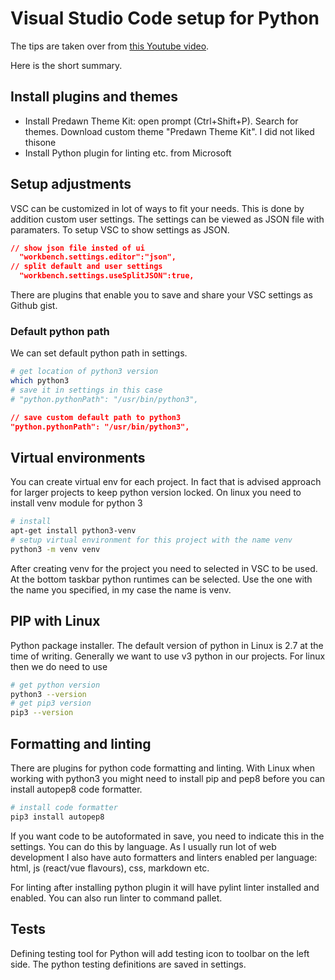 # Visual Studio Code setup for Python

The tips are taken over from [this Youtube video](https://www.youtube.com/watch?v=06I63_p-2A4&list=PLRiZb4DNOVQdTOd1-n2TkU06Dgdzpv4nx&index=5).

Here is the short summary.

## Install plugins and themes

- Install Predawn Theme Kit: open prompt (Ctrl+Shift+P). Search for themes. Download custom theme "Predawn Theme Kit". I did not liked thisone
- Install Python plugin for linting etc. from Microsoft

## Setup adjustments

VSC can be customized in lot of ways to fit your needs. This is done by addition custom user settings. The settings can be viewed as JSON file with paramaters. To setup VSC to show settings as JSON.

```JSON
// show json file insted of ui
  "workbench.settings.editor":"json",
// split default and user settings
  "workbench.settings.useSplitJSON":true,
```

There are plugins that enable you to save and share your VSC settings as Github gist.

### Default python path

We can set default python path in settings.

```bash
# get location of python3 version
which python3
# save it in settings in this case
# "python.pythonPath": "/usr/bin/python3",
```

```JSON
// save custom default path to python3
"python.pythonPath": "/usr/bin/python3",
```

## Virtual environments

You can create virtual env for each project. In fact that is advised approach for larger projects to keep python version locked.
On linux you need to install venv module for python 3

```bash
# install
apt-get install python3-venv
# setup virtual environment for this project with the name venv
python3 -m venv venv
```

After creating venv for the project you need to selected in VSC to be used. At the bottom taskbar python runtimes can be selected. Use the one with the name you specified, in my case the name is venv.

## PIP with Linux

Python package installer. The default version of python in Linux is 2.7 at the time of writing. Generally we want to use v3 python in our projects. For linux then we do need to use

```bash
# get python version
python3 --version
# get pip3 version
pip3 --version
```

## Formatting and linting

There are plugins for python code formatting and linting. With Linux when working with python3 you might need to install pip and pep8 before you can install autopep8 code formatter.

```bash
# install code formatter
pip3 install autopep8
```

If you want code to be autoformated in save, you need to indicate this in the settings. You can do this by language. As I usually run lot of web development I also have auto formatters and linters enabled per language: html, js (react/vue flavours), css, markdown etc.

For linting after installing python plugin it will have pylint linter installed and enabled. You can also run linter to command pallet.

## Tests

Defining testing tool for Python will add testing icon to toolbar on the left side. The python testing definitions are saved in settings.
